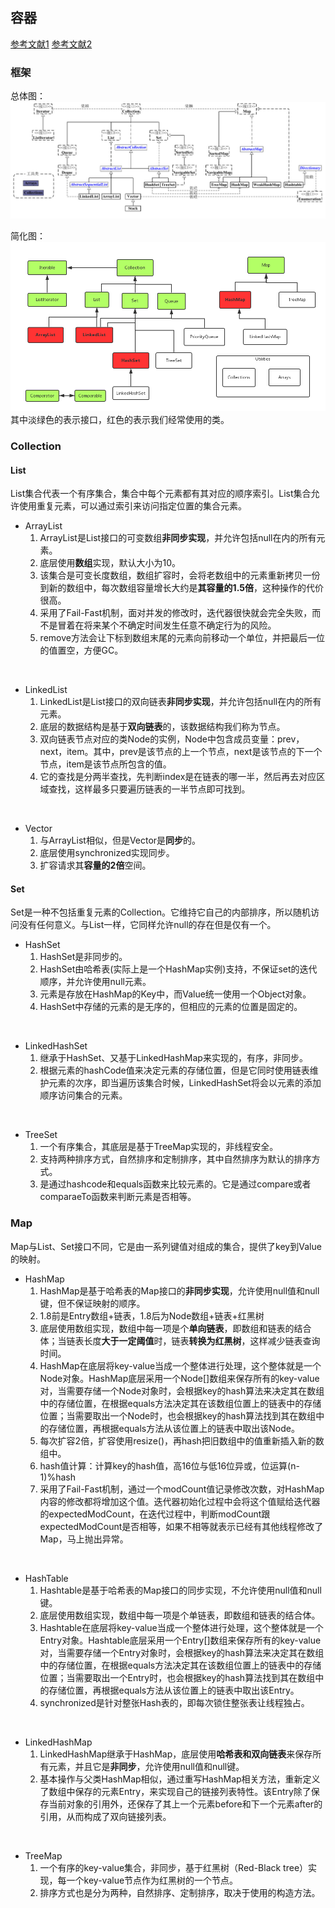 ## 容器
[参考文献1](https://blog.csdn.net/xzp_12345/article/details/79251174)
[参考文献2](https://www.cnblogs.com/xiaoxi/p/6089984.html)
### 框架
总体图：
![](./pic/容器框架（详细）.jpg)

简化图：
![](./pic/容器框架.png)
其中淡绿色的表示接口，红色的表示我们经常使用的类。

### Collection

#### List
List集合代表一个有序集合，集合中每个元素都有其对应的顺序索引。List集合允许使用重复元素，可以通过索引来访问指定位置的集合元素。
* ArrayList
    1. ArrayList是List接口的可变数组**非同步实现**，并允许包括null在内的所有元素。
    1. 底层使用**数组**实现，默认大小为10。
    1. 该集合是可变长度数组，数组扩容时，会将老数组中的元素重新拷贝一份到新的数组中，每次数组容量增长大约是**其容量的1.5倍**，这种操作的代价很高。
    1. 采用了Fail-Fast机制，面对并发的修改时，迭代器很快就会完全失败，而不是冒着在将来某个不确定时间发生任意不确定行为的风险。
    1. remove方法会让下标到数组末尾的元素向前移动一个单位，并把最后一位的值置空，方便GC。
<br>

* LinkedList
    1. LinkedList是List接口的双向链表**非同步实现**，并允许包括null在内的所有元素。
    1. 底层的数据结构是基于**双向链表**的，该数据结构我们称为节点。
    1. 双向链表节点对应的类Node的实例，Node中包含成员变量：prev，next，item。其中，prev是该节点的上一个节点，next是该节点的下一个节点，item是该节点所包含的值。
    1. 它的查找是分两半查找，先判断index是在链表的哪一半，然后再去对应区域查找，这样最多只要遍历链表的一半节点即可找到。
<br>

* Vector
    1. 与ArrayList相似，但是Vector是**同步**的。
    1. 底层使用synchronized实现同步。
    1. 扩容请求其**容量的2倍**空间。

#### Set
Set是一种不包括重复元素的Collection。它维持它自己的内部排序，所以随机访问没有任何意义。与List一样，它同样允许null的存在但是仅有一个。
* HashSet
    1. HashSet是非同步的。
    1. HashSet由哈希表(实际上是一个HashMap实例)支持，不保证set的迭代顺序，并允许使用null元素。
    1. 元素是存放在HashMap的Key中，而Value统一使用一个Object对象。
    1. HashSet中存储的元素的是无序的，但相应的元素的位置是固定的。
<br>

* LinkedHashSet
    1. 继承于HashSet、又基于LinkedHashMap来实现的，有序，非同步。
    1. 根据元素的hashCode值来决定元素的存储位置，但是它同时使用链表维护元素的次序，即当遍历该集合时候，LinkedHashSet将会以元素的添加顺序访问集合的元素。
<br>

* TreeSet
    1. 一个有序集合，其底层是基于TreeMap实现的，非线程安全。
    1. 支持两种排序方式，自然排序和定制排序，其中自然排序为默认的排序方式。
    1. 是通过hashcode和equals函数来比较元素的。它是通过compare或者comparaeTo函数来判断元素是否相等。

### Map
Map与List、Set接口不同，它是由一系列键值对组成的集合，提供了key到Value的映射。
* HashMap
    1. HashMap是基于哈希表的Map接口的**非同步实现**，允许使用null值和null键，但不保证映射的顺序。
    1. 1.8前是Entry数组+链表，1.8后为Node数组+链表+红黑树
    1. 底层使用数组实现，数组中每一项是个**单向链表**，即数组和链表的结合体；当链表长度**大于一定阈值**时，链表**转换为红黑树**，这样减少链表查询时间。
    1. HashMap在底层将key-value当成一个整体进行处理，这个整体就是一个Node对象。HashMap底层采用一个Node[]数组来保存所有的key-value对，当需要存储一个Node对象时，会根据key的hash算法来决定其在数组中的存储位置，在根据equals方法决定其在该数组位置上的链表中的存储位置；当需要取出一个Node时，也会根据key的hash算法找到其在数组中的存储位置，再根据equals方法从该位置上的链表中取出该Node。
    1. 每次扩容2倍，扩容使用resize()，再hash把旧数组中的值重新插入新的数组中。
    1. hash值计算：计算key的hash值，高16位与低16位异或，位运算(n-1)%hash
    1. 采用了Fail-Fast机制，通过一个modCount值记录修改次数，对HashMap内容的修改都将增加这个值。迭代器初始化过程中会将这个值赋给迭代器的expectedModCount，在迭代过程中，判断modCount跟expectedModCount是否相等，如果不相等就表示已经有其他线程修改了Map，马上抛出异常。
<br>

* HashTable
    1. Hashtable是基于哈希表的Map接口的同步实现，不允许使用null值和null键。
    1. 底层使用数组实现，数组中每一项是个单链表，即数组和链表的结合体。
    1. Hashtable在底层将key-value当成一个整体进行处理，这个整体就是一个Entry对象。Hashtable底层采用一个Entry[]数组来保存所有的key-value对，当需要存储一个Entry对象时，会根据key的hash算法来决定其在数组中的存储位置，在根据equals方法决定其在该数组位置上的链表中的存储位置；当需要取出一个Entry时，也会根据key的hash算法找到其在数组中的存储位置，再根据equals方法从该位置上的链表中取出该Entry。
    1. synchronized是针对整张Hash表的，即每次锁住整张表让线程独占。
<br>

* LinkedHashMap
    1. LinkedHashMap继承于HashMap，底层使用**哈希表和双向链表**来保存所有元素，并且它是**非同步**，允许使用null值和null键。
    1. 基本操作与父类HashMap相似，通过重写HashMap相关方法，重新定义了数组中保存的元素Entry，来实现自己的链接列表特性。该Entry除了保存当前对象的引用外，还保存了其上一个元素before和下一个元素after的引用，从而构成了双向链接列表。
<br>

* TreeMap
    1. 一个有序的key-value集合，非同步，基于红黑树（Red-Black tree）实现，每一个key-value节点作为红黑树的一个节点。
    1. 排序方式也是分为两种，自然排序、定制排序，取决于使用的构造方法。